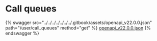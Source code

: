# Call queues

{% swagger src="../../../../../../../.gitbook/assets/openapi_v22.0.0.json" path="/user/call_queues" method="get" %}
[openapi_v22.0.0.json](../../../../../../../.gitbook/assets/openapi_v22.0.0.json)
{% endswagger %}
